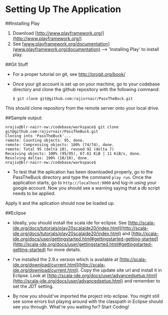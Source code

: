 Setting Up The Application
============================

##Installing Play

1. Download [http://www.playframework.org/](http://www.playframework.org/)
2. See [www.playframework.org/documentation](www.playframework.org/documentation) --> 'Installing Play' to install play.

##Git Stuff

-  For a proper tutorial on git, see http://progit.org/book/
- Once your git account is set up on your machine, go to your codebase directory and clone the github repository with the following command:

  `$ git clone git@github.com:rajivrnair/PassTheBuck.git`

This should clone repository from the remote server onto your local drive. 

##Sample output:

    nrajiv@blr-nairr-nw:/codebase/workspace$ git clone git@github.com:rajivrnair/PassTheBuck.git
    Cloning into 'PassTheBuck'...
    remote: Counting objects: 95, done.
    remote: Compressing objects: 100% (74/74), done.
    remote: Total 95 (delta 10), reused 92 (delta 7)
    Receiving objects: 100% (95/95), 67.61 KiB | 11 KiB/s, done.
    Resolving deltas: 100% (10/10), done.
    nrajiv@blr-nairr-nw:/codebase/workspace$

- To test that the aplication has been downloaded properly, go to the PassTheBuck directory and type the command `play run`.
Once the application starts, go to `http://localhost:9000` and log-in using your google account. Now
you should see a warning saying that a db script needs to be applied.

Apply it and the aplication should now be loaded up.


##Eclipse

- Ideally, you should install the scala ide for eclipse. See [http://scala-ide.org/docs/tutorials/play20scalaide20/index.html](http://scala-ide.org/docs/tutorials/play20scalaide20/index.html) and [http://scala-ide.org/docs/user/gettingstarted.html#gettingstarted-getting-started](http://scala-ide.org/docs/user/gettingstarted.html#gettingstarted-getting-started) for more details. 

- I've installed the 2.9.x version which is available at [http://scala-ide.org/download/current.html](http://scala-ide.org/download/current.html). Copy the update site url and install it in Eclipse. Look at [http://scala-ide.org/docs/user/advancedsetup.html](http://scala-ide.org/docs/user/advancedsetup.html) and remember to set the JDT setting.

-  By now you should've imported the project into eclipse. You might still see some errors but playing around with the classpath in Eclipse should see you through. What're you waiting for? Start Coding!
